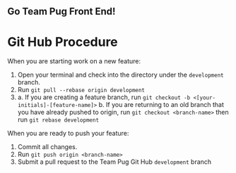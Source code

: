 ## Go Team Pug Front End!

# Git Hub Procedure

When you are starting work on a new feature:

1. Open your terminal and check into the directory under the ```development``` branch.
2. Run ```git pull --rebase origin development```
3. a. If you are creating a feature branch, run ```git checkout -b <[your-initials]-[feature-name]>```
   b. If you are returning to an old branch that you have already pushed to origin, run ```git checkout <branch-name>``` then run ```git rebase development```

When you are ready to push your feature:

1. Commit all changes.
2. Run ```git push origin <branch-name>```
3. Submit a pull request to the Team Pug Git Hub ```development``` branch
